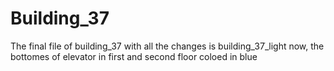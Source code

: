 # Building_37
The final file of building_37 with all the changes is building_37ֹ_light
now, the bottomes of elevator in first and second floor coloed in blue

